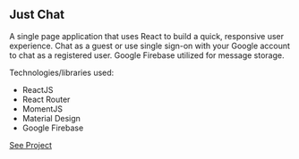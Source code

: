 ## Just Chat

A single page application that uses React to build a quick, responsive user experience. Chat as a guest or use single sign-on with your Google account to chat as a registered user. Google Firebase utilized for message storage.

Technologies/libraries used:
- ReactJS
- React Router
- MomentJS 
- Material Design
- Google Firebase

<a href="https://strama-justchat.herokuapp.com/">See Project</a>
